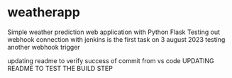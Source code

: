 # weatherapp
Simple weather prediction web application with Python Flask
Testing out webhook connection with jenkins is the first task on 3 august 2023
testing another webhook trigger

updating readme to verify success of commit from vs code
UPDATING README TO TEST THE BUILD STEP
